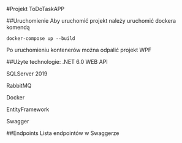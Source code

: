 ﻿#Projekt ToDoTaskAPP 

##Uruchomienie
Aby uruchomić projekt należy uruchomić dockera komendą
```
docker-compose up --build
```
Po uruchomieniu kontenerów można odpalić projekt WPF


##Użyte technologie:
.NET 6.0 WEB API

SQLServer 2019

RabbitMQ

Docker

EntityFramework

Swagger


##Endpoints
Lista endpointów w Swaggerze